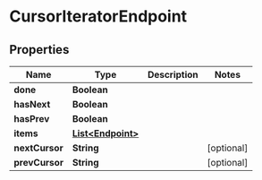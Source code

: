 

# CursorIteratorEndpoint


## Properties

| Name | Type | Description | Notes |
|------------ | ------------- | ------------- | -------------|
|**done** | **Boolean** |  |  |
|**hasNext** | **Boolean** |  |  |
|**hasPrev** | **Boolean** |  |  |
|**items** | [**List&lt;Endpoint&gt;**](Endpoint.md) |  |  |
|**nextCursor** | **String** |  |  [optional] |
|**prevCursor** | **String** |  |  [optional] |



